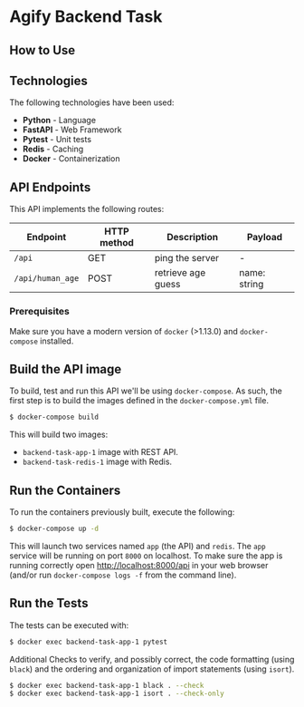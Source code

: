 # Agify Backend Task

## How to Use

## Technologies

The following technologies have been used:

- **Python** - Language
- **FastAPI** - Web Framework
- **Pytest** - Unit tests
- **Redis** - Caching
- **Docker** - Containerization

## API Endpoints

This API implements the following routes:

| **Endpoint**     | **HTTP method**    | **Description**      	| **Payload** 
|-----------------	|----------------  	 | ---------------       | -----------
| `/api`     	     | GET           	    | ping the server    	  | -
| `/api/human_age`	| POST       	       | retrieve age  guess  	| name: string



### Prerequisites
Make sure you have a modern version of `docker` (>1.13.0) and `docker-compose` installed.

## Build the API image

To build, test and run this API we'll be using `docker-compose`. As such, the first step
is to build the images defined in the `docker-compose.yml` file.

```bash
$ docker-compose build
```

This will build two images:

- `backend-task-app-1` image with REST API.
- `backend-task-redis-1` image with Redis.

## Run the Containers
 
To run the containers previously built, execute the following:
 
```bash
$ docker-compose up -d
```

This will launch two services named `app` (the API) and `redis`. The `app` service will be running on port `8000` on localhost. 
To make sure the app is running correctly open [http://localhost:8000/api](http://localhost:8000/api) in 
your web browser (and/or run `docker-compose logs -f` from the command line). 

## Run the Tests

The tests can be executed with:

```bash
$ docker exec backend-task-app-1 pytest
```

Additional Checks to verify, and possibly correct, the code formatting 
(using `black`) and the ordering and organization of import statements (using `isort`).

```bash
$ docker exec backend-task-app-1 black . --check
$ docker exec backend-task-app-1 isort . --check-only
```


